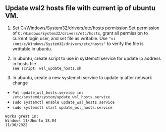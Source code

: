 ## Update wsl2 hosts file with current ip of ubuntu VM.
1. Set C:/Windows/System32/drivers/etc/hosts permission
Set permission of ```C:/Windows/System32/drivers/etc/hosts```, grant all permission to current login user, 
and set file as writable. Use ```"vi /mnt/c/Windows/System32/drivers/etc/hosts"``` to verify the file is writtable in ubuntu.

2. In ubuntu, create script to use in systemctl service for update ip address in hosts file  
```see script: wsl_update_hosts.sh```

3. In ubuntu, create a new systemctl service to update ip after network change
- ```Put update_wsl_hosts.service in: /etc/systemd/system/update_wsl_hosts.service```
- ```sudo systemctl enable update_wsl_hosts.service```
- ```sudo systemctl start update_wsl_hosts.service```

```
Works great in:
Windows 11/Ubuntu 18.04
11/30/2022
```
